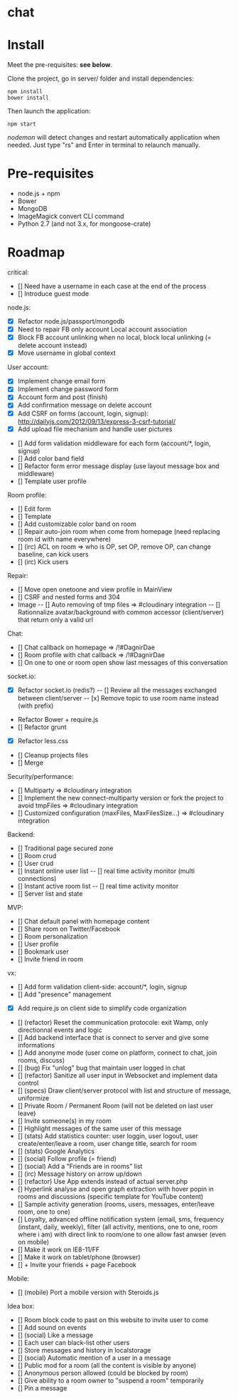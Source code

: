 chat
====

# Install

Meet the pre-requisites: **see below**.

Clone the project, go in server/ folder and install dependencies:

```
npm install
bower install
```

Then launch the application:

```
npm start
```

*nodemon* will detect changes and restart automatically application when needed. Just type "rs" and Enter in terminal to relaunch manually.

# Pre-requisites

* node.js + npm
* Bower
* MongoDB
* ImageMagick convert CLI command
* Python 2.7 (and not 3.x, for mongoose-crate)

# Roadmap

critical:
- [] Need have a username in each case at the end of the process
- [] Introduce guest mode

node.js:
- [x] Refactor node.js/passport/mongodb
- [x] Need to repair FB only account Local account association
- [x] Block FB account unlinking when no local, block local unlinking (= delete account instead)
- [x] Move username in global context

User account:
- [x] Implement change email form
- [x] Implement change password form
- [x] Account form and post (finish)
- [x] Add confirmation message on delete account
- [x] Add CSRF on forms (account, login, signup): http://dailyjs.com/2012/09/13/express-3-csrf-tutorial/
- [x] Add upload file mechanism and handle user pictures
- [] Add form validation middleware for each form (account/*, login, signup)
- [] Add color band field
- [] Refactor form error message display (use layout message box and middleware)
- [] Template user profile

Room profile:
- [] Edit form
- [] Template
- [] Add customizable color band on room
- [] Repair auto-join room when come from homepage (need replacing room id with name everywhere)
- [] (irc) ACL on room => who is OP, set OP, remove OP, can change baseline, can kick users
- [] (irc) Kick users

Repair:
- [] Move open onetoone and view profile in MainView
- [] CSRF and nested forms and 304
- Image
-- [] Auto removing of tmp files => #cloudinary integration
-- [] Rationnalize avatar/background with common accessor (client/server) that return only a valid url

Chat:
- [] Chat callback on homepage => /!#DagnirDae
- [] Room profile with chat callback => /!#DagnirDae
- [] On one to one or room open show last messages of this conversation

socket.io:
- [x] Refactor socket.io (redis?)
-- [] Review all the messages exchanged between client/server
-- [x] Remove topic to use room name instead (with prefix)

- Refactor Bower + require.js
- [] Refactor grunt
- [x] Refactor less.css
- [] Cleanup projects files
- [] Merge

Security/performance:
- [] Multiparty => #cloudinary integration
- [] Implement the new connect-multiparty version or fork the project to avoid tmpFiles => #cloudinary integration
- [] Customized configuration (maxFiles, MaxFilesSize...) => #cloudinary integration

Backend:
- [] Traditional page secured zone
- [] Room crud
- [] User crud
- [] Instant online user list
-- [] real time activity monitor (multi connections)
- [] Instant active room list
-- [] real time activity monitor
- [] Server list and state

MVP:
- [] Chat default panel with homepage content
- [] Share room on Twitter/Facebook
- [] Room personalization
- [] User profile
- [] Bookmark user
- [] Invite friend in room

vx:
- [] Add form validation client-side: account/*, login, signup
- [] Add "presence" management
- [x] Add require.js on client side to simplify code organization
- [] (refactor) Reset the communication protocole: exit Wamp, only directionnal events and logic
- [] Add backend interface that is connect to server and give some informations
- [] Add anonyme mode (user come on platform, connect to chat, join rooms, discuss)
- [] (bug) Fix "unlog" bug that maintain user logged in chat
- [] (refactor) Sanitize all user input in Websocket and implement data control
- [] (specs) Draw client/server protocol with list and structure of message, uniformize
- [] Private Room / Permanent Room (will not be deleted on last user leave)
- [] Invite someone(s) in my room
- [] Highlight messages of the same user of this message
- [] (stats) Add statistics counter: user loggin, user logout, user create/enter/leave a room, user change title, search for room
- [] (stats) Google Analytics
- [] (social) Follow profile (= friend)
- [] (social) Add a "Friends are in rooms" list
- [] (irc) Message history on arrow up/down
- [] (refactor) Use App extends instead of actual server.php
- [] Hyperlink analyse and open graph extraction with hover popin in rooms and discussions (specific template for YouTube content)
- [] Sample activity generation (rooms, users, messages, enter/leave room, one to one)
- [] Loyalty, advanced offline notification system (email, sms, frequency (instant, daily, weekly), filter (all activity, mentions, one to one, room where i am) with direct link to room/one to one allow fast anwser (even on mobile)
- [] Make it work on IE8-11/FF
- [] Make it work on tablet/phone (browser)
- [] + Invite your friends + page Facebook

Mobile:
- [] (mobile) Port a mobile version with Steroids.js

Idea box:
- [] Room block code to past on this website to invite user to come
- [] Add sound on events
- [] (social) Like a message
- [] Each user can black-list other users
- [] Store messages and history in localstorage
- [] (social) Automatic mention of a user in a message
- [] Public mod for a room (all the content is visible by anyone)
- [] Anonymous person allowed (could be blocked by room)
- [] Give ability to a room owner to "suspend a room" temporarily
- [] Pin a message
